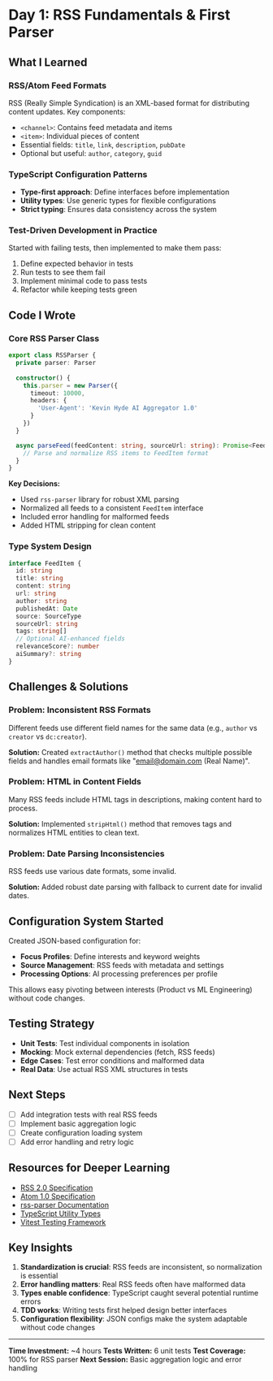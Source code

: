 # Day 1: RSS Fundamentals & First Parser

## What I Learned

### RSS/Atom Feed Formats
RSS (Really Simple Syndication) is an XML-based format for distributing content updates. Key components:
- `<channel>`: Contains feed metadata and items
- `<item>`: Individual pieces of content
- Essential fields: `title`, `link`, `description`, `pubDate`
- Optional but useful: `author`, `category`, `guid`

### TypeScript Configuration Patterns
- **Type-first approach**: Define interfaces before implementation
- **Utility types**: Use generic types for flexible configurations
- **Strict typing**: Ensures data consistency across the system

### Test-Driven Development in Practice
Started with failing tests, then implemented to make them pass:
1. Define expected behavior in tests
2. Run tests to see them fail
3. Implement minimal code to pass tests
4. Refactor while keeping tests green

## Code I Wrote

### Core RSS Parser Class
```typescript
export class RSSParser {
  private parser: Parser
  
  constructor() {
    this.parser = new Parser({
      timeout: 10000,
      headers: {
        'User-Agent': 'Kevin Hyde AI Aggregator 1.0'
      }
    })
  }

  async parseFeed(feedContent: string, sourceUrl: string): Promise<FeedItem[]> {
    // Parse and normalize RSS items to FeedItem format
  }
}
```

**Key Decisions:**
- Used `rss-parser` library for robust XML parsing
- Normalized all feeds to a consistent `FeedItem` interface
- Included error handling for malformed feeds
- Added HTML stripping for clean content

### Type System Design
```typescript
interface FeedItem {
  id: string
  title: string
  content: string
  url: string
  author: string
  publishedAt: Date
  source: SourceType
  sourceUrl: string
  tags: string[]
  // Optional AI-enhanced fields
  relevanceScore?: number
  aiSummary?: string
}
```

## Challenges & Solutions

### Problem: Inconsistent RSS Formats
Different feeds use different field names for the same data (e.g., `author` vs `creator` vs `dc:creator`).

**Solution:** Created `extractAuthor()` method that checks multiple possible fields and handles email formats like "email@domain.com (Real Name)".

### Problem: HTML in Content Fields
Many RSS feeds include HTML tags in descriptions, making content hard to process.

**Solution:** Implemented `stripHtml()` method that removes tags and normalizes HTML entities to clean text.

### Problem: Date Parsing Inconsistencies
RSS feeds use various date formats, some invalid.

**Solution:** Added robust date parsing with fallback to current date for invalid dates.

## Configuration System Started

Created JSON-based configuration for:
- **Focus Profiles**: Define interests and keyword weights
- **Source Management**: RSS feeds with metadata and settings
- **Processing Options**: AI processing preferences per profile

This allows easy pivoting between interests (Product vs ML Engineering) without code changes.

## Testing Strategy

- **Unit Tests**: Test individual components in isolation
- **Mocking**: Mock external dependencies (fetch, RSS feeds)
- **Edge Cases**: Test error conditions and malformed data
- **Real Data**: Use actual RSS XML structures in tests

## Next Steps

- [ ] Add integration tests with real RSS feeds
- [ ] Implement basic aggregation logic
- [ ] Create configuration loading system
- [ ] Add error handling and retry logic

## Resources for Deeper Learning

- [RSS 2.0 Specification](https://www.rssboard.org/rss-specification)
- [Atom 1.0 Specification](https://tools.ietf.org/html/rfc4287)
- [rss-parser Documentation](https://github.com/rbren/rss-parser)
- [TypeScript Utility Types](https://www.typescriptlang.org/docs/handbook/utility-types.html)
- [Vitest Testing Framework](https://vitest.dev/guide/)

## Key Insights

1. **Standardization is crucial**: RSS feeds are inconsistent, so normalization is essential
2. **Error handling matters**: Real RSS feeds often have malformed data
3. **Types enable confidence**: TypeScript caught several potential runtime errors
4. **TDD works**: Writing tests first helped design better interfaces
5. **Configuration flexibility**: JSON configs make the system adaptable without code changes

---

**Time Investment:** ~4 hours
**Tests Written:** 6 unit tests
**Test Coverage:** 100% for RSS parser
**Next Session:** Basic aggregation logic and error handling